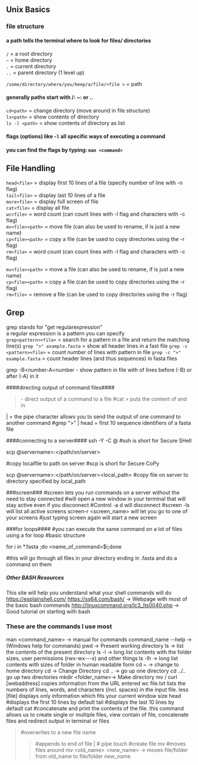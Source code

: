 ## Unix Basics
### file structure ###

#### a path tells the terminal where to look for files/ directories

`/` = a root directory <br>
`~` = home directory <br>
`.` = current directory <br>
`..` = parent directory (1 level up) <br>

`/some/directory/where/you/keep/a/file/<file >` = path

#### generally paths start with /: ~: or ..

`cd<path>` = change directory (move around in file structure) <br>
`ls<path>` = show contents of directory <br> 
`ls -l <path>` = show contents of directory as list <br>

#### flags (options) like `-l` all specific ways of executing a command
#### you can find the flags by typing: `man <command>`

## File Handling

`head<file>` = display first 10 lines of a file (specify number of line with -n flag) <br>
`tail<file>` = display last 10 lines of a file <br>
`more<file>` = display full screen of file <br>
`cat<file>` = display all file <br>
`wc<file>` = word count (can count lines with -l flag and characters with -c flag) <br>
`mv<file><path>` = move file (can also be used to rename, if <path> is just a new name) <br>
`cp<file><path>` = copy a file (can be used to copy directories using the -r flag) <br>
`rm<file>` = word count (can count lines with -l flag and characters with -c flag) <br>

`mv<file><path>` = move a file (can also be used to rename, if <path> is just a new name) <br>
`cp<file><path>` = copy a file (can be used to copy directories using the -r flag) <br>
`rm<file>` = remove a file (can be used to copy directories using the -r flag) <br>

## Grep
grep stands for "get regularexpression" <br>
a regular expression is a pattern you can specify <br>
`grep<pattern><file>` = search for a pattern in a file and return the matching line(s)
`grep ">" example.fasta` = show all header lines in a fast file
`grep -c <pattern><file>` = count number of lines with pattern in file
`grep -c ">" example.fasta` = count header lines (and thus sequences) in fasta files

grep -B<number-A<number<pattern><file> - show pattern in file with <number> of lines before (-B) or after (-A) in it

####directing output of command files####
> <file> - direct output of a command to a file
#cat <file1><file2> > <newfile> puts the content of <file1> and <file2> in <newfile>

| = the pipe character allows you to send the output of one command to another command
#grep ">" <fastafile> | head = first 10 sequence identifiers of a fasta file

####connecting to a server####
ssh -Y -C <username>@<servername>
#ssh is short for Secure SHell

scp <localfile> <username>@servername>:</path/on/server>

#copy localfile to path on server
#scp is short for Secure CoPy

scp <username>@servername>:</path/on/server><local_path>
#copy file on server to directory specified by local_path

###screen###
#screen lets you run commands on a server without the need to stay connected
#will open a new window in your terminal that will stay active even if you disconnect
#Control -a d will disconnect
#screen -ls will list all active screens
screen-r <screen_name> will let you go to one of your screens
#just typing screen again will start a new screen

###for loops####
#you can execute the same command on a lot of files using a for loop
#basic structure

for i in *.fasta ;do <name_of_command>$i;done

#this will go through all files in your directory ending in .fasta and do a command on them



##### Other BASH Resources ######
This site will help you understand what your shell commands will do
https://explainshell.com/
https://ss64.com/bash/ -> Webpage with most of the basic bash commands
http://linuxcommand.org/lc3_lts0040.php -> Good tutorial on starting with bash



### These are the commands I use most ###
man <command_name> -> manual for commands
command_name --help -> (Windows help for commands)
pwd -> Present working directory
ls -> list the contents of the present directory
ls -l -> long list contents with the folder sizes, user permissions (rwx-wx---x) and other things
ls -lh -> long list contents with sizes of folder in human readable form
cd ~ -> change to home directory
cd -> Change Directory
cd .. -> go up one directory
cd ../.. go up two directories
mkdir <folder_name>-> Make directory
mv <directory>/ <new name>
curl [webaddress]  copies information from the URL entered
wc  file.txt   lists the numbers of lines, words, and characters (incl. spaces) in the input file.
less [file]   displays only information which fits your current window size
head #displays the first 10 lines by default
tail #displays the last 10 lines by default
cat #concatenate and print the contents of the file. this command allows us to create single or multiple files, view contain of file, concatenate files and redirect output in terminal or files
 > #overwrites to a new file name
 >> #appends to end of file
 | # pipe
touch #create file
mv #moves files around
mv <old_name> <new_name> -> moves file/folder from old_name to file/folder new_name


